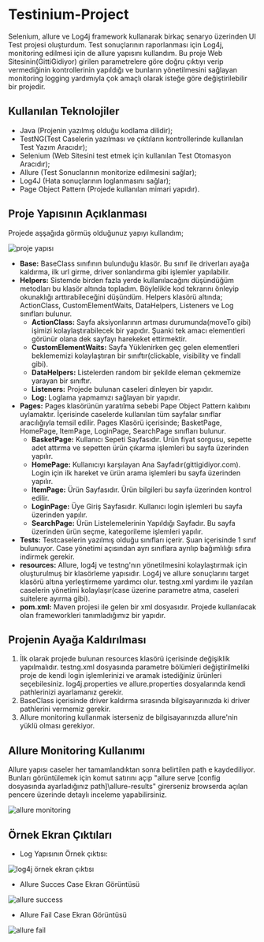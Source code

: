 # Testinium-Project

Selenium, allure ve Log4j framework kullanarak birkaç senaryo üzerinden UI Test projesi oluşturdum. Test sonuçlarının raporlanması için Log4j, monitoring edilmesi için de allure yapısını kullandım. Bu proje Web Sitesinin(GittiGidiyor) girilen parametrelere göre doğru  çıktıyı verip vermediğinin kontrollerinin yapıldığı ve bunların yönetilmesini sağlayan monitoring logging yardımıyla çok amaçlı olarak isteğe göre değiştirilebilir bir projedir. 

## Kullanılan Teknolojiler

- Java (Projenin yazılmış olduğu kodlama dilidir);
- TestNG(Test Caselerin yazılması ve çıktıların kontrollerinde kullanılan Test Yazım Aracıdır);
- Selenium (Web Sitesini test etmek için kullanılan Test Otomasyon Aracıdır);
- Allure (Test Sonuclarının monitorize edilmesini sağlar);
- Log4J (Hata sonuçlarının loglanmasını sağlar);
- Page Object Pattern (Projede kullanılan mimari yapıdır).

## Proje Yapısının Açıklanması

Projede aşşağıda görmüş olduğunuz yapıyı kullandım;

![proje yapısı](https://user-images.githubusercontent.com/56224909/119259011-dec75b80-bbd4-11eb-850f-3d91e913f594.png)

+ **Base:** BaseClass sınıfının bulunduğu klasör. Bu sınıf ile driverları ayağa kaldırma, ilk url girme, driver sonlandırma gibi işlemler yapılabilir.
+ **Helpers:** Sistemde birden fazla yerde kullanılacağını düşündüğüm metodları bu klasör altında topladım. Böylelikle kod tekrarını önleyip okunaklığı arttırabileceğini düşündüm. Helpers klasörü altında; ActionClass, CustomElementWaits, DataHelpers, Listeners ve Log sınıfları bulunur. 
  + **ActionClass:** Sayfa aksiyonlarının artması durumunda(moveTo gibi) işimizi kolaylaştırabilecek bir yapıdır. Şuanki tek amacı elementleri görünür olana dek sayfayı harekeket ettirmektir.
  + **CustomElementWaits:** Sayfa Yüklenirken geç gelen elementleri beklememizi kolaylaştıran bir sınıftır(clickable, visibility ve findall gibi).
  + **DataHelpers:** Listelerden random bir şekilde eleman çekmemize yarayan bir sınıftır.
  + **Listeners:** Projede bulunan caseleri dinleyen bir yapıdır.
  + **Log:** Loglama yapmamızı sağlayan bir yapıdır.
+ **Pages:** Pages klasörünün yaratılma sebebi Pape Object Pattern kalıbını uylamaktır. İçerisinde caselerde kullanılan tüm sayfalar sınıflar aracılığıyla temsil edilir. Pages Klasörü içerisinde; BasketPage, HomePage, ItemPage, LoginPage, SearchPage sınıfları bulunur.
  + **BasketPage:** Kullanıcı Sepeti Sayfasıdır. Ürün fiyat sorgusu, sepette adet attırma ve sepetten ürün çıkarma işlemleri bu sayfa üzerinden yapılır.
  + **HomePage:** Kullanıcıyı karşılayan Ana Sayfadır(gittigidiyor.com). Login için ilk hareket ve ürün arama işlemleri bu sayfa üzerinden yapılır.
  + **ItemPage:** Ürün Sayfasıdır. Ürün bilgileri bu sayfa üzerinden kontrol edilir.
  + **LoginPage:** Üye Giriş Sayfasıdır. Kullanıcı login işlemleri bu sayfa üzerinden yapılır. 
  + **SearchPage:** Ürün Listelemelerinin Yapıldığı Sayfadır. Bu sayfa üzerinden ürün seçme, kategorileme işlemleri yapılır.
+ **Tests:** Testcaselerin yazılmış olduğu sınıfları içerir. Şuan içerisinde 1 sınıf bulunuyor. Case yönetimi açısından ayrı sınıflara ayrılıp bağımlılığı sıfıra indirmek gerekir.
+ **resources:** Allure, log4j ve testng'nın yönetilmesini kolaylaştırmak için oluşturulmuş bir klasörleme yapısıdır. Log4j ve allure sonuçlarını target klasörü altına yerleştirmeme yardımcı olur. testng.xml yardımı ile yazılan caselerin yönetimi kolaylaşır(case üzerine parametre atma, caseleri suitelere ayırma gibi).
+ **pom.xml:** Maven projesi ile gelen bir xml dosyasıdır. Projede kullanılacak olan frameworkleri tanımladığımız bir yapıdır.

## Projenin Ayağa Kaldırılması

1. İlk olarak projede bulunan resources klasörü içerisinde değişiklik yapılmalıdır. testng.xml dosyasında parametre bölümleri değiştirilmeliki proje de kendi login işlemlerinizi ve aramak istediğiniz ürünleri seçebilesiniz. log4j.properties ve allure.properties dosyalarında kendi pathlerinizi ayarlamanız gerekir.
2. BaseClass içerisinde driver kaldırma sırasında bilgisayarınızda ki driver pathlerini vermemiz gerekir.
3. Allure monitoring kullanmak isterseniz de bilgisayarınızda allure'nin yüklü olması gerekiyor.

## Allure Monitoring Kullanımı

Allure yapısı caseler her tamamlandıktan sonra belirtilen path e kaydediliyor. Bunları görüntülemek için komut satırını açıp "allure serve [config dosyasında ayarladığınız path]\allure-results" girerseniz browserda açılan pencere üzerinde detaylı inceleme yapabilirsiniz.

![allure monitoring](https://user-images.githubusercontent.com/56224909/119260520-cb6bbe80-bbdb-11eb-9ba4-bf7b736000fb.png)

## Örnek Ekran Çıktıları

- Log Yapısının Örnek çıktısı:

![log4j örnek ekran çıktısı](https://user-images.githubusercontent.com/56224909/119260686-8dbb6580-bbdc-11eb-9d36-77e522521e4e.png)

- Allure Succes Case Ekran Görüntüsü

![allure success](https://user-images.githubusercontent.com/56224909/119261006-fc4cf300-bbdd-11eb-983a-414d3294f0a3.png)

- Allure Fail Case Ekran Görüntüsü

![allure fail](https://user-images.githubusercontent.com/56224909/119261023-11298680-bbde-11eb-9b21-71072304c6dc.png)

